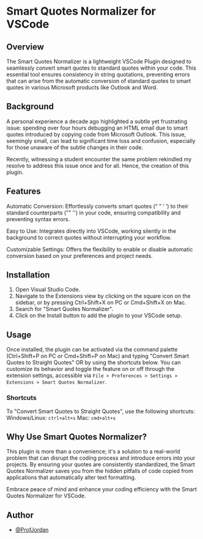 # Smart Quotes Normalizer for VSCode

## Overview

The Smart Quotes Normalizer is a lightweight VSCode Plugin designed to seamlessly convert smart quotes to standard quotes within your code. This essential tool ensures consistency in string quotations, preventing errors that can arise from the automatic conversion of standard quotes to smart quotes in various Microsoft products like Outlook and Word.

## Background

A personal experience a decade ago highlighted a subtle yet frustrating issue: spending over four hours debugging an HTML email due to smart quotes introduced by copying code from Microsoft Outlook. This issue, seemingly small, can lead to significant time loss and confusion, especially for those unaware of the subtle changes in their code.

Recently, witnessing a student encounter the same problem rekindled my resolve to address this issue once and for all. Hence, the creation of this plugin.

## Features

Automatic Conversion: Effortlessly converts smart quotes (“ ” ‘ ’) to their standard counterparts ("" '') in your code, ensuring compatibility and preventing syntax errors.

Easy to Use: Integrates directly into VSCode, working silently in the background to correct quotes without interrupting your workflow.

Customizable Settings: Offers the flexibility to enable or disable automatic conversion based on your preferences and project needs.

## Installation

1. Open Visual Studio Code.
2. Navigate to the Extensions view by clicking on the square icon on the sidebar, or by pressing Ctrl+Shift+X on PC or Cmd+Shift+X on Mac.
3. Search for "Smart Quotes Normalizer".
4. Click on the Install button to add the plugin to your VSCode setup.

## Usage

Once installed, the plugin can be activated via the command palette (Ctrl+Shift+P on PC or Cmd+Shift+P on Mac) and typing "Convert Smart Quotes to Straight Quotes" OR by using the shortcuts below. You can customize its behavior and toggle the feature on or off through the extension settings, accessible via `File > Preferences > Settings > Extensions > Smart Quotes Normalizer`.

### Shortcuts

To "Convert Smart Quotes to Straight Quotes", use the following shortcuts:
Windows/Linux: `ctrl+alt+s`
Mac: `cmd+alt+s`

## Why Use Smart Quotes Normalizer?

This plugin is more than a convenience; it's a solution to a real-world problem that can disrupt the coding process and introduce errors into your projects. By ensuring your quotes are consistently standardized, the Smart Quotes Normalizer saves you from the hidden pitfalls of code copied from applications that automatically alter text formatting.

Embrace peace of mind and enhance your coding efficiency with the Smart Quotes Normalizer for VSCode.

## Author

- [@ProfJordan](https://www.github.com/ProfJordan)
